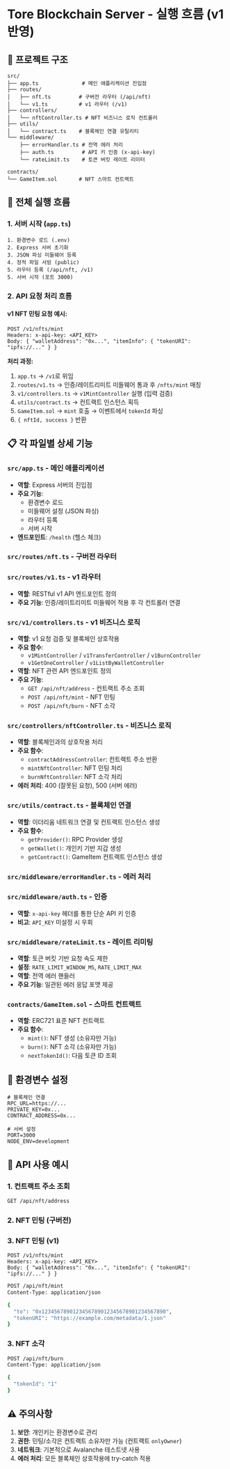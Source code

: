 # Tore Blockchain Server - 실행 흐름 (v1 반영)

## 📁 프로젝트 구조

```
src/
├── app.ts              # 메인 애플리케이션 진입점
├── routes/
│   ├── nft.ts         # 구버전 라우터 (/api/nft)
│   └── v1.ts          # v1 라우터 (/v1)
├── controllers/
│   └── nftController.ts # NFT 비즈니스 로직 컨트롤러
├── utils/
│   └── contract.ts    # 블록체인 연결 유틸리티
└── middleware/
    ├── errorHandler.ts # 전역 에러 처리
    ├── auth.ts         # API 키 인증 (x-api-key)
    └── rateLimit.ts    # 토큰 버킷 레이트 리미터

contracts/
└── GameItem.sol       # NFT 스마트 컨트랙트
```

## 🔄 전체 실행 흐름

### 1. 서버 시작 (`app.ts`)
```
1. 환경변수 로드 (.env)
2. Express 서버 초기화
3. JSON 파싱 미들웨어 등록
4. 정적 파일 서빙 (public)
5. 라우터 등록 (/api/nft, /v1)
5. 서버 시작 (포트 3000)
```

### 2. API 요청 처리 흐름

#### v1 NFT 민팅 요청 예시:
```
POST /v1/nfts/mint
Headers: x-api-key: <API_KEY>
Body: { "walletAddress": "0x...", "itemInfo": { "tokenURI": "ipfs://..." } }
```

**처리 과정:**
1. `app.ts` → `/v1`로 위임
2. `routes/v1.ts` → 인증/레이트리미트 미들웨어 통과 후 `/nfts/mint` 매칭
3. `v1/controllers.ts` → `v1MintController` 실행 (입력 검증)
4. `utils/contract.ts` → 컨트랙트 인스턴스 획득
5. `GameItem.sol` → `mint` 호출 → 이벤트에서 `tokenId` 파싱
6. `{ nftId, success }` 반환

## 📋 각 파일별 상세 기능

### `src/app.ts` - 메인 애플리케이션
- **역할**: Express 서버의 진입점
- **주요 기능**:
  - 환경변수 로드
  - 미들웨어 설정 (JSON 파싱)
  - 라우터 등록
  - 서버 시작
- **엔드포인트**: `/health` (헬스 체크)

### `src/routes/nft.ts` - 구버전 라우터
### `src/routes/v1.ts` - v1 라우터
- **역할**: RESTful v1 API 엔드포인트 정의
- **주요 기능**: 인증/레이트리미트 미들웨어 적용 후 각 컨트롤러 연결

### `src/v1/controllers.ts` - v1 비즈니스 로직
- **역할**: v1 요청 검증 및 블록체인 상호작용
- **주요 함수**:
  - `v1MintController` / `v1TransferController` / `v1BurnController`
  - `v1GetOneController` / `v1ListByWalletController`
- **역할**: NFT 관련 API 엔드포인트 정의
- **주요 기능**:
  - `GET /api/nft/address` - 컨트랙트 주소 조회
  - `POST /api/nft/mint` - NFT 민팅
  - `POST /api/nft/burn` - NFT 소각

### `src/controllers/nftController.ts` - 비즈니스 로직
- **역할**: 블록체인과의 상호작용 처리
- **주요 함수**:
  - `contractAddressController`: 컨트랙트 주소 반환
  - `mintNftController`: NFT 민팅 처리
  - `burnNftController`: NFT 소각 처리
- **에러 처리**: 400 (잘못된 요청), 500 (서버 에러)

### `src/utils/contract.ts` - 블록체인 연결
- **역할**: 이더리움 네트워크 연결 및 컨트랙트 인스턴스 생성
- **주요 함수**:
  - `getProvider()`: RPC Provider 생성
  - `getWallet()`: 개인키 기반 지갑 생성
  - `getContract()`: GameItem 컨트랙트 인스턴스 생성

### `src/middleware/errorHandler.ts` - 에러 처리
### `src/middleware/auth.ts` - 인증
- **역할**: `x-api-key` 헤더를 통한 단순 API 키 인증
- **비고**: `API_KEY` 미설정 시 우회

### `src/middleware/rateLimit.ts` - 레이트 리미팅
- **역할**: 토큰 버킷 기반 요청 속도 제한
- **설정**: `RATE_LIMIT_WINDOW_MS`, `RATE_LIMIT_MAX`
- **역할**: 전역 에러 핸들러
- **주요 기능**: 일관된 에러 응답 포맷 제공

### `contracts/GameItem.sol` - 스마트 컨트랙트
- **역할**: ERC721 표준 NFT 컨트랙트
- **주요 함수**:
  - `mint()`: NFT 생성 (소유자만 가능)
  - `burn()`: NFT 소각 (소유자만 가능)
  - `nextTokenId()`: 다음 토큰 ID 조회

## 🔧 환경변수 설정

```env
# 블록체인 연결
RPC_URL=https://...
PRIVATE_KEY=0x...
CONTRACT_ADDRESS=0x...

# 서버 설정
PORT=3000
NODE_ENV=development
```

## 🚀 API 사용 예시

### 1. 컨트랙트 주소 조회
```bash
GET /api/nft/address
```

### 2. NFT 민팅 (구버전)
### 3. NFT 민팅 (v1)
```
POST /v1/nfts/mint
Headers: x-api-key: <API_KEY>
Body: { "walletAddress": "0x...", "itemInfo": { "tokenURI": "ipfs://..." } }
```
```bash
POST /api/nft/mint
Content-Type: application/json

{
  "to": "0x1234567890123456789012345678901234567890",
  "tokenURI": "https://example.com/metadata/1.json"
}
```

### 3. NFT 소각
```bash
POST /api/nft/burn
Content-Type: application/json

{
  "tokenId": "1"
}
```

## ⚠️ 주의사항

1. **보안**: 개인키는 환경변수로 관리
2. **권한**: 민팅/소각은 컨트랙트 소유자만 가능 (컨트랙트 `onlyOwner`)
3. **네트워크**: 기본적으로 Avalanche 테스트넷 사용
4. **에러 처리**: 모든 블록체인 상호작용에 try-catch 적용
